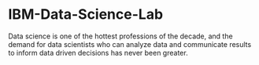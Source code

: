 # IBM-Data-Science-Lab
Data science is one of the hottest professions of the decade, and the demand for data scientists who can analyze data and communicate results to inform data driven decisions has never been greater.
